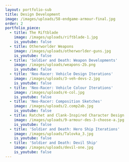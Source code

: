 ```yaml
---
layout: portfolio-sub
title: Design Development
image: /images/uploads/58-endgame-armour-final.jpg
order: 2
portfolio_piece:
  - title: The Riftblade
    image: /images/uploads/riftblade-1.jpg
    is_youtube: false
  - title: Otherworlder Weapons
    image: /images/uploads/otherworlder-guns.jpg
    is_youtube: false
  - title: 'Soldier and Death: Weapon Developments'
    image: /images/uploads/weapons-2b.png
    is_youtube: false
  - title: 'Neo-Racer: Vehicle Design Iterations'
    image: /images/uploads/3-veh-devs-2.jpg
    is_youtube: false
  - title: 'Neo-Racer: Vehicle Colour Iterations'
    image: /images/uploads/4-col.jpg
    is_youtube: false
  - title: 'Neo-Racer: Composition Sketches'
    image: /images/uploads/2.comp2ab.jpg
    is_youtube: false
  - title: Ratchet and Clank-Inspired Character Design
    image: /images/uploads/9-armour-des-3-choose-a.jpg
    is_youtube: false
  - title: 'Soldier and Death: Hero Ship Iterations'
    image: /images/uploads/Talovka_3.jpg
    is_youtube: false
  - title: 'Soldier and Death: Devil Ship'
    image: /images/uploads/devil-one.jpg
    is_youtube: false
---
```


